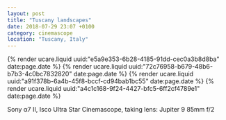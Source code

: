 ```yaml
---
layout: post
title: "Tuscany landscapes"
date: 2018-07-29 23:07 +0100
category: cinemascope
location: "Tuscany, Italy"
---
```


{% render ucare.liquid uuid:"e5a9e353-6b28-4185-91dd-cec0a3b8d8ba" date:page.date %}
{% render ucare.liquid uuid:"72c76958-b679-48b6-b7b3-4c0bc7832820" date:page.date %}
{% render ucare.liquid uuid:"a91f378b-6a4b-45f8-bccf-cd94bab1bc55" date:page.date %}
{% render ucare.liquid uuid:"a4c1c168-9f24-4427-bfc5-6ff2cf4789e1" date:page.date %}

Sony α7 II, Isco Ultra Star Cinemascope, taking lens: Jupiter 9 85mm f/2